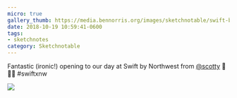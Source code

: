 ```yaml
---
micro: true
gallery_thumb: https://media.bennorris.org/images/sketchnotable/swift-by-northwest-2018/swift-by-northwest-2018-sketchnotes-03.jpg
date: 2018-10-19 10:59:41-0600
tags:
- sketchnotes
category: Sketchnotable
---
```


Fantastic (ironic!) opening to our day at Swift by Northwest from [@scotty](https://micro.blog/scotty) 📱✍🏼 #swiftxnw

<img src="https://media.bennorris.org/images/sketchnotable/swift-by-northwest-2018/swift-by-northwest-2018-sketchnotes-03.jpg" />
